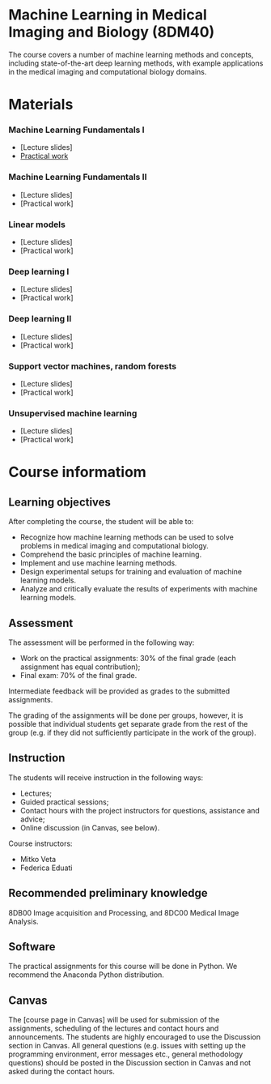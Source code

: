 # Machine Learning in Medical Imaging and Biology (8DM40)
The course covers a number of machine learning methods and concepts, including state-of-the-art deep learning methods, with example applications in the medical imaging and computational biology domains.

# Materials

### Machine Learning Fundamentals I
* [Lecture slides]
* [Practical work](practicals/week_1.ipynb)

### Machine Learning Fundamentals II
* [Lecture slides]
* [Practical work]

### Linear models
* [Lecture slides]
* [Practical work]

### Deep learning I
* [Lecture slides]
* [Practical work]

### Deep learning II
* [Lecture slides]
* [Practical work]

### Support vector machines, random forests
* [Lecture slides]
* [Practical work]

### Unsupervised machine learning
* [Lecture slides]
* [Practical work]

# Course informatiom

## Learning objectives

After completing the course, the student will be able to:
* Recognize how machine learning methods can be used to solve problems in medical imaging and computational biology.
* Comprehend the basic principles of machine learning.
* Implement and use machine learning methods.
* Design experimental setups for training and evaluation of machine learning models.
* Analyze and critically evaluate the results of experiments with machine learning models.

## Assessment

The assessment will be performed in the following way:

* Work on the practical assignments: 30% of the final grade (each assignment has equal contribution);
* Final exam: 70% of the final grade.

Intermediate feedback will be provided as grades to the submitted assignments.

The grading of the assignments will be done per groups, however, it is possible that individual students get separate grade from the rest of the group (e.g. if they did not sufficiently participate in the work of the group).

## Instruction

The students will receive instruction in the following ways:

* Lectures;
* Guided practical sessions;
* Contact hours with the project instructors for questions, assistance and advice;
* Online discussion (in Canvas, see below).

Course instructors:
* Mitko Veta
* Federica Eduati 

## Recommended preliminary knowledge

8DB00 Image acquisition and Processing, and 8DC00 Medical Image Analysis.

## Software

The practical assignments for this course will be done in Python. We recommend the Anaconda Python distribution.

## Canvas

The [course page in Canvas] will be used for submission of the assignments, scheduling of the lectures and contact hours and announcements. The students are highly encouraged to use the Discussion section in Canvas. All general questions (e.g. issues with setting up the programming environment, error messages etc., general methodology questions) should be posted in the Discussion section in Canvas and not asked during the contact hours.

